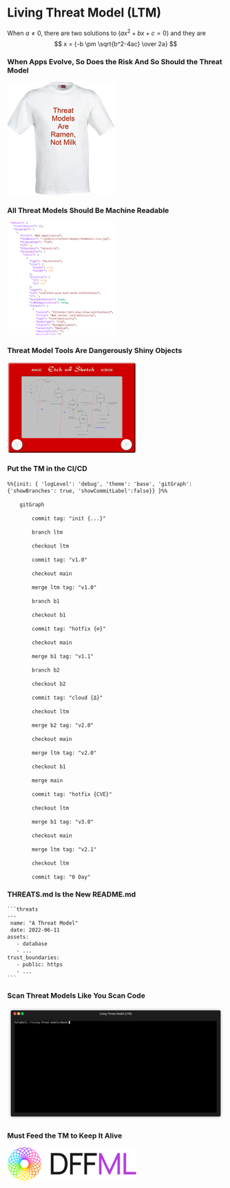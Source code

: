 # Living Threat Model (LTM)

When $a \ne 0$, there are two solutions to $(ax^2 + bx + c = 0)$ and they are
$$ x = {-b \pm \sqrt{b^2-4ac} \over 2a} $$

### When Apps Evolve, So Does the Risk And So Should the Threat Model

![](images/tms-are-ramen-not-milk.png)

### All Threat Models Should Be Machine Readable

![](images/machine-readable.png)

### Threat Model Tools Are Dangerously Shiny Objects

![](images/etcha-a-sketch.png)

### Put the TM in the CI/CD

```mermaid
%%{init: { 'logLevel': 'debug', 'theme': 'base', 'gitGraph': {'showBranches': true, 'showCommitLabel':false}} }%%

    gitGraph

        commit tag: "init {...}"

        branch ltm

        checkout ltm

        commit tag: "v1.0"

        checkout main

        merge ltm tag: "v1.0"

        branch b1

        checkout b1

        commit tag: "hotfix {∅}"

        checkout main

        merge b1 tag: "v1.1"

        branch b2

        checkout b2

        commit tag: "cloud {Δ}"

        checkout ltm

        merge b2 tag: "v2.0"

        checkout main

        merge ltm tag: "v2.0"

        checkout b1

        merge main

        commit tag: "hotfix {CVE}"

        checkout ltm

        merge b1 tag: "v3.0"

        checkout main

        merge ltm tag: "v2.1"

        checkout ltm

        commit tag: "0 Day"
```

### THREATS.md Is the New README.md

````
```threats
---
 name: "A Threat Model"
 date: 2022-06-11
assets:
   - database
   - ...
trust_boundaries:
   - public: https
   - ...
```
````

### Scan Threat Models Like You Scan Code

![](demo/demo.gif)

### Must Feed the TM to Keep It Alive

![](images/dffml.png)
